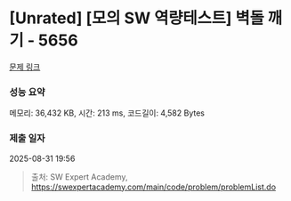 # [Unrated] [모의 SW 역량테스트] 벽돌 깨기 - 5656 

[문제 링크](https://swexpertacademy.com/main/code/problem/problemDetail.do?contestProbId=AWXRQm6qfL0DFAUo) 

### 성능 요약

메모리: 36,432 KB, 시간: 213 ms, 코드길이: 4,582 Bytes

### 제출 일자

2025-08-31 19:56



> 출처: SW Expert Academy, https://swexpertacademy.com/main/code/problem/problemList.do